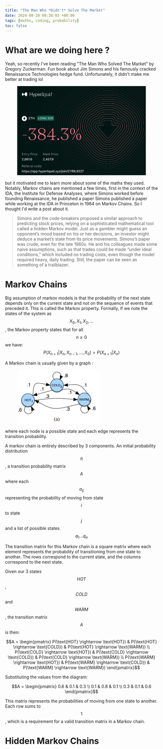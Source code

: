 ```yaml
---
title: "The Man Who *Didn't* Solve The Market"
date: 2024-08-28 08:38:03 +00:00
tags: [maths, coding, probability]
toc: false
---
```


<script src="https://polyfill.io/v3/polyfill.min.js?features=es6"></script>
<script id="MathJax-script" async src="https://cdn.jsdelivr.net/npm/mathjax@3/es5/tex-mml-chtml.js"></script>


# What are we doing here ?

Yeah, so recently I've been reading "The Man Who Solved The Market" by Gregory Zuckerman. Fun book about Jim Simons and his famously cracked Renaissance Technologies hedge fund. Unfortunately, it didn't make me better at trading lol
<figure>
	<img src="rekt.png" alt="HL">
</figure> but it motivated me to learn more about some of the maths they used. Notably, Markov chains are mentioned a few times, first in the context of the IDA, the Institute for Defense Analyses, where Simons worked before founding Renaissance, he published a paper
Simons published a paper while working at the IDA in Princeton in 1964 on Markov Chains. So I thought I'd write a post about it.

>Simons and the code-breakers proposed a similar approach to predicting stock prices, relying on a sophisticated mathematical tool called a hidden Markov model. Just as a gambler might guess an opponent’s mood based on his or her decisions, an investor might deduce a market’s state from its price movements.  Simons’s paper was crude, even for the late 1960s. He and his colleagues made some naive assumptions, such as that trades could be made “under ideal conditions,” which included no trading costs, even though the model required heavy, daily trading. Still, the paper can be seen as something of a trailblazer.

# Markov Chains

Big assumption of markov models is that the probability of the next state depends only on the current state and not on the sequence of events that preceded it. This is called the Markov property.
Formally, if we note the states of the system as $$X_{0}, X_{1}, X_{2}, \ldots$$, the Markov property states that for all $$n \geq 0$$ we have:
$$P(X_{n+1} | X_{n}, X_{n-1}, \ldots, X_{0}) = P(X_{n+1}| X_{n})$$

A Markov chain is usually given by a graph :

<figure>
	<img src="mchain.png" alt="HL">
</figure>


where each node is a possible state and each edge represents the transition probability.

A markov chain is entirely described by 3 components. An initial probability distribution $$\pi$$, a transition probability matrix $$A$$ where each $$a_{ij}$$ representing the probability of moving from state
$$i$$ to state $$j$$ and a list of possible states $$q_{1} ... q_{n}$$
    


The transition matrix for this Markov chain is a square matrix where each element represents the probability of transitioning from one state to another. The rows correspond to the current state, and the columns correspond to the next state.

Given our 3 states $$HOT$$, $$COLD$$ and $$WARM$$, the transition matrix $$A$$ is then:


$$A = \begin{pmatrix}
P(\text{HOT} \rightarrow \text{HOT}) & P(\text{HOT} \rightarrow \text{COLD}) & P(\text{HOT} \rightarrow \text{WARM}) \\
P(\text{COLD} \rightarrow \text{HOT}) & P(\text{COLD} \rightarrow \text{COLD}) & P(\text{COLD} \rightarrow \text{WARM}) \\
P(\text{WARM} \rightarrow \text{HOT}) & P(\text{WARM} \rightarrow \text{COLD}) & P(\text{WARM} \rightarrow \text{WARM})
\end{pmatrix}$$

Substituting the values from the diagram:

$$A = \begin{pmatrix}
0.6 & 0.1 & 0.3 \\
0.1 & 0.8 & 0.1 \\
0.3 & 0.1 & 0.6
\end{pmatrix}$$

This matrix represents the probabilities of moving from one state to another. Each row sums to $$1$$, which is a requirement for a valid transition matrix in a Markov chain.


# Hidden Markov Chains